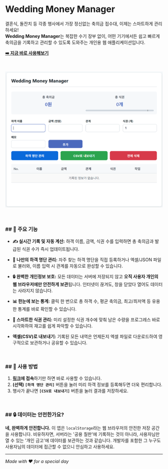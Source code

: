 # Wedding Money Manager

결혼식, 돌잔치 등 각종 행사에서 가장 정신없는 축의금 접수대, 이제는 스마트하게 관리하세요!  
**Wedding Money Manager**는 복잡한 수기 장부 없이, 어떤 기기에서든 쉽고 빠르게 축의금을 기록하고 관리할 수 있도록 도와주는 개인용 웹 애플리케이션입니다.

**[➡️ 지금 바로 사용해보기](https://Gabeujin.github.io/wedding-money-manager/)**

<br>

![image](main.png)

<br>

### ## 🌟 주요 기능

* **✍️ 실시간 기록 및 자동 계산:** 하객 이름, 금액, 식권 수를 입력하면 총 축의금과 발급된 식권 수가 즉시 업데이트됩니다.  

* **📂 나만의 하객 명단 관리:** 자주 찾는 하객 명단을 직접 등록하거나 엑셀/JSON 파일로 불러와, 이름 입력 시 관계를 자동으로 완성할 수 있습니다.

* **🔒 완벽한 개인정보 보호:** 모든 데이터는 서버에 저장되지 않고 **오직 사용자 개인의 웹 브라우저에만 안전하게 보관**됩니다. 인터넷이 끊겨도, 창을 닫았다 열어도 데이터는 사라지지 않습니다.

* **📊 한눈에 보는 통계:** 클릭 한 번으로 총 하객 수, 평균 축의금, 최고/최저액 등 유용한 통계를 바로 확인할 수 있습니다.

* **🎫 스마트한 식권 관리:** 미리 설정한 식권 개수에 맞춰 남은 수량을 프로그레스 바로 시각화하여 재고를 쉽게 파악할 수 있습니다.

* **엑셀(CSV)로 내보내기:** 기록된 모든 내역은 언제든지 엑셀 파일로 다운로드하여 영구적으로 보관하거나 공유할 수 있습니다.

<br>

### ## 🚀 사용 방법

1.  **[링크](https://Gabeujin.github.io/wedding-money-manager/)에 접속**하기만 하면 바로 사용할 수 있습니다.
2.  **(선택) `[하객 명단 관리]`** 버튼을 눌러 미리 하객 정보를 등록해두면 더욱 편리합니다.
3.  행사가 끝나면 **`[CSV로 내보내기]`** 버튼을 눌러 결과를 저장하세요.

<br>

### ## 🔒 데이터는 안전한가요?

**네, 완벽하게 안전합니다.** 이 앱은 `localStorage`라는 웹 브라우저의 안전한 저장 공간을 사용합니다. 비유하자면, 서버라는 '공용 칠판'에 기록하는 것이 아니라, 사용자님만 열 수 있는 '개인 금고'에 데이터를 보관하는 것과 같습니다. 개발자를 포함한 그 누구도 사용자님의 데이터에 접근할 수 없으니 안심하고 사용하세요.

---
*Made with ❤️ for a special day*